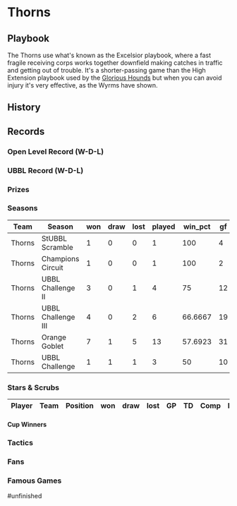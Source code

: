 # Thorns


## Playbook

The Thorns use what's known as the Excelsior playbook, where a fast fragile receiving corps works together downfield making catches in traffic and getting out of trouble. It's a shorter-passing game than the High Extension playbook used by the [Glorious Hounds](glorioushounds) but when you can avoid injury it's very effective, as the Wyrms have shown.

## History


## Records

### Open Level Record (W-D-L)


### UBBL Record (W-D-L)


### Prizes


### Seasons

| Team      | Season               | won  | draw | lost | played | win_pct | gf   | ga   | cas  | tcdiff | ff   |
|-----------|----------------------|------|------|------|--------|---------|------|------|------|--------|------|
| Thorns | StUBBL Scramble    |    1 |    0 |    0 |      1 |     100 |    4 |    1 |    3 |      3 |    1 |
| Thorns | Champions Circuit  |    1 |    0 |    0 |      1 |     100 |    2 |    1 |    0 |      0 |    1 |
| Thorns | UBBL Challenge II  |    3 |    0 |    1 |      4 |      75 |   12 |    4 |    5 |     -2 |    1 |
| Thorns | UBBL Challenge III |    4 |    0 |    2 |      6 | 66.6667 |   19 |   12 |    5 |     -1 |    1 |
| Thorns | Orange Goblet      |    7 |    1 |    5 |     13 | 57.6923 |   31 |   26 |   15 |     -5 |    0 |
| Thorns | UBBL Challenge     |    1 |    1 |    1 |      3 |      50 |   10 |    8 |    5 |      0 |    1 |


### Stars & Scrubs

| Player   | Team      | Position | won  | draw | lost | GP   | TD   | Comp | Ints | BH   | SI   | Ki   | MVP  | SPP  |
|----------|-----------|----------|------|------|------|------|------|------|------|------|------|------|------|------|



#### Cup Winners



### Tactics


### Fans


### Famous Games

#unfinished